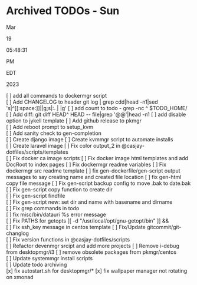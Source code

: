 # Archived TODOs  -  Sun

Mar

19

05:48:31

PM

EDT

2023

[ ] add all commands to dockermgr script  
[ ] Add CHANGELOG to header git log | grep cdd|head -n1|sed 's|^[[:space:]]||g;s|:. | |g'
[ ] add count to todo - grep -nc ^ $TODO_HOME/  
[ ] Add diff: git diff HEAD^ HEAD -- file|grep '@@'|head -n1
[ ] add disable option to jykell template
[ ] Add github release to pkmgr  
[ ] Add reboot prompt to setup_kvm  
[ ] Add sanity check to gen-completion  
[ ] Create django image
[ ] Create kvmmgr script to automate installs  
[ ] Create laravel image
[ ] Fix color output_2 in @casjay-dotfiles/scripts/templates  
[ ] Fix docker ca image scripts
[ ] Fix docker image html templates and add DocRoot to index pages
[ ] Fix dockermgr readme variables
[ ] Fix dockermgr src readme template
[ ] fix gen-dockerfile/gen-script output messages to say creating name and created file location
[ ] fix gen-html copy file message
[ ] Fix gen-script backup config to move .bak to date.bak  
[ ] Fix gen-script copy function to create dir  
[ ] Fix gen-script findfile  
[ ] Fix gen-script new: set dir and name with basename and dirname  
[ ] Fix grep commands in todo  
[ ] fix misc/bin/datauri %s error message  
[ ] Fix PATHS for getopts [[ -d "/usr/local/opt/gnu-getopt/bin" ]] &&  
[ ] Fix ssh_key message in centos template
[ ] Fix/Update gitcommit/git-changlog  
[ ] Fix version functions in @casjay-dotfiles/scripts  
[ ] Refactor devenmgr srcipt and add more projects
[ ] Remove i-debug from desktopmgr/i3
[ ] remove obsolete packages from pkmgr/centos  
[ ] Update systemmgr install scripts  
[ ] Update todo archiving  
[x] fix autostart.sh for desktopmgr/*
[x] fix wallpaper manager not rotating on xmonad
